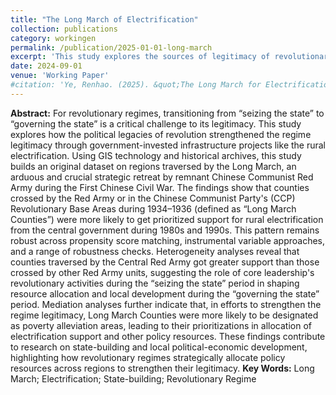 ```yaml
---
title: "The Long March of Electrification"
collection: publications
category: workingen
permalink: /publication/2025-01-01-long-march
excerpt: 'This study explores the sources of legitimacy of revolutionary regimes in government-invested infrastructure construction.'
date: 2024-09-01
venue: 'Working Paper'
#citation: 'Ye, Renhao. (2025). &quot;The Long March for Electrification.&quot; <i>Working Paper</i>.'
---
```


**Abstract:**  For revolutionary regimes, transitioning from “seizing the state” to “governing the state” is a critical challenge to its legitimacy. This study explores how the political legacies of revolution strengthened the regime legitimacy through government-invested infrastructure projects like the rural electrification. Using GIS technology and historical archives, this study builds an original dataset on regions traversed by the Long March, an arduous and crucial strategic retreat by remnant Chinese Communist Red Army during the First Chinese Civil War. The findings show that counties crossed by the Red Army or in the Chinese Communist Party's (CCP) Revolutionary Base Areas during 1934–1936 (defined as “Long March Counties”) were more likely to get prioritized support for rural electrification from the central government during 1980s and 1990s. This pattern remains robust across propensity score matching, instrumental variable approaches, and a range of robustness checks. Heterogeneity analyses reveal that counties traversed by the Central Red Army got greater support than those crossed by other Red Army units, suggesting the role of core leadership's revolutionary activities during the “seizing the state” period in shaping resource allocation and local development during the “governing the state” period. Mediation analyses further indicate that, in efforts to strengthen the regime legitimacy, Long March Counties were more likely to be designated as poverty alleviation areas, leading to their prioritizations in allocation of electrification support and other policy resources. These findings contribute to research on state-building and local political-economic development, highlighting how revolutionary regimes strategically allocate policy resources across regions to strengthen their legitimacy.
**Key Words:** Long March; Electrification; State-building; Revolutionary Regime
